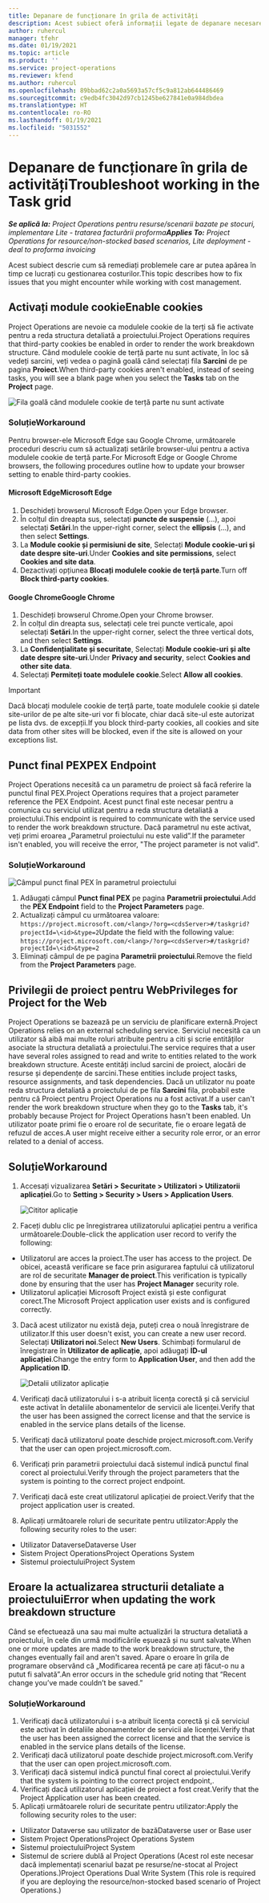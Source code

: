 ```yaml
---
title: Depanare de funcționare în grila de activități
description: Acest subiect oferă informații legate de depanare necesare atunci când lucrați în grila de activități.
author: ruhercul
manager: tfehr
ms.date: 01/19/2021
ms.topic: article
ms.product: ''
ms.service: project-operations
ms.reviewer: kfend
ms.author: ruhercul
ms.openlocfilehash: 89bbad62c2a0a5693a57cf5c9a812ab644486469
ms.sourcegitcommit: c9edb4fc3042d97cb1245be627841e0a984dbdea
ms.translationtype: HT
ms.contentlocale: ro-RO
ms.lasthandoff: 01/19/2021
ms.locfileid: "5031552"
---
```

# <a name="troubleshoot-working-in-the-task-grid"></a><span data-ttu-id="571e4-103">Depanare de funcționare în grila de activități</span><span class="sxs-lookup"><span data-stu-id="571e4-103">Troubleshoot working in the Task grid</span></span> 

<span data-ttu-id="571e4-104">_**Se aplică la:** Project Operations pentru resurse/scenarii bazate pe stocuri, implementare Lite - tratarea facturării proforma_</span><span class="sxs-lookup"><span data-stu-id="571e4-104">_**Applies To:** Project Operations for resource/non-stocked based scenarios, Lite deployment - deal to proforma invoicing_</span></span>

<span data-ttu-id="571e4-105">Acest subiect descrie cum să remediați problemele care ar putea apărea în timp ce lucrați cu gestionarea costurilor.</span><span class="sxs-lookup"><span data-stu-id="571e4-105">This topic describes how to fix issues that you might encounter while working with cost management.</span></span>

## <a name="enable-cookies"></a><span data-ttu-id="571e4-106">Activați module cookie</span><span class="sxs-lookup"><span data-stu-id="571e4-106">Enable cookies</span></span>

<span data-ttu-id="571e4-107">Project Operations are nevoie ca modulele cookie de la terți să fie activate pentru a reda structura detaliată a proiectului.</span><span class="sxs-lookup"><span data-stu-id="571e4-107">Project Operations requires that third-party cookies be enabled in order to render the work breakdown structure.</span></span> <span data-ttu-id="571e4-108">Când modulele cookie de terță parte nu sunt activate, în loc să vedeți sarcini, veți vedea o pagină goală când selectați fila **Sarcini** de pe pagina **Proiect**.</span><span class="sxs-lookup"><span data-stu-id="571e4-108">When third-party cookies aren't enabled, instead of seeing tasks, you will see a blank page when you select the **Tasks** tab on the **Project** page.</span></span>

![Fila goală când modulele cookie de terță parte nu sunt activate](media/blankschedule.png)


### <a name="workaround"></a><span data-ttu-id="571e4-110">Soluție</span><span class="sxs-lookup"><span data-stu-id="571e4-110">Workaround</span></span>
<span data-ttu-id="571e4-111">Pentru browser-ele Microsoft Edge sau Google Chrome, următoarele proceduri descriu cum să actualizați setările browser-ului pentru a activa modulele cookie de terță parte.</span><span class="sxs-lookup"><span data-stu-id="571e4-111">For Microsoft Edge or Google Chrome browsers, the following procedures outline how to update your browser setting to enable third-party cookies.</span></span>

#### <a name="microsoft-edge"></a><span data-ttu-id="571e4-112">Microsoft Edge</span><span class="sxs-lookup"><span data-stu-id="571e4-112">Microsoft Edge</span></span>

1. <span data-ttu-id="571e4-113">Deschideți browserul Microsoft Edge.</span><span class="sxs-lookup"><span data-stu-id="571e4-113">Open your Edge browser.</span></span>
2. <span data-ttu-id="571e4-114">În colțul din dreapta sus, selectați **puncte de suspensie** (...), apoi selectați **Setări**.</span><span class="sxs-lookup"><span data-stu-id="571e4-114">In the upper-right corner, select the **ellipsis** (...), and then select **Settings**.</span></span>
3. <span data-ttu-id="571e4-115">La **Module cookie și permisiuni de site**, Selectați **Module cookie-uri și date despre site-uri**.</span><span class="sxs-lookup"><span data-stu-id="571e4-115">Under **Cookies and site permissions**, select **Cookies and site data**.</span></span>
4. <span data-ttu-id="571e4-116">Dezactivați opțiunea **Blocați modulele cookie de terță parte**.</span><span class="sxs-lookup"><span data-stu-id="571e4-116">Turn off **Block third-party cookies**.</span></span>

#### <a name="google-chrome"></a><span data-ttu-id="571e4-117">Google Chrome</span><span class="sxs-lookup"><span data-stu-id="571e4-117">Google Chrome</span></span>

1. <span data-ttu-id="571e4-118">Deschideți browserul Chrome.</span><span class="sxs-lookup"><span data-stu-id="571e4-118">Open your Chrome browser.</span></span>
2. <span data-ttu-id="571e4-119">În colțul din dreapta sus, selectați cele trei puncte verticale, apoi selectați **Setări**.</span><span class="sxs-lookup"><span data-stu-id="571e4-119">In the upper-right corner, select the three vertical dots, and then select **Settings**.</span></span>
3. <span data-ttu-id="571e4-120">La **Confidențialitate și securitate**, Selectați **Module cookie-uri și alte date despre site-uri**.</span><span class="sxs-lookup"><span data-stu-id="571e4-120">Under **Privacy and security**, select **Cookies and other site data**.</span></span>
4. <span data-ttu-id="571e4-121">Selectați **Permiteți toate modulele cookie**.</span><span class="sxs-lookup"><span data-stu-id="571e4-121">Select **Allow all cookies**.</span></span>

> [!IMPORTANT]
> <span data-ttu-id="571e4-122">Dacă blocați modulele cookie de terță parte, toate modulele cookie și datele site-urilor de pe alte site-uri vor fi blocate, chiar dacă site-ul este autorizat pe lista dvs. de excepții.</span><span class="sxs-lookup"><span data-stu-id="571e4-122">If you block third-party cookies, all cookies and site data from other sites will be blocked, even if the site is allowed on your exceptions list.</span></span>

## <a name="pex-endpoint"></a><span data-ttu-id="571e4-123">Punct final PEX</span><span class="sxs-lookup"><span data-stu-id="571e4-123">PEX Endpoint</span></span>

<span data-ttu-id="571e4-124">Project Operations necesită ca un parametru de proiect să facă referire la punctul final PEX.</span><span class="sxs-lookup"><span data-stu-id="571e4-124">Project Operations requires that a project parameter reference the PEX Endpoint.</span></span> <span data-ttu-id="571e4-125">Acest punct final este necesar pentru a comunica cu serviciul utilizat pentru a reda structura detaliată a proiectului.</span><span class="sxs-lookup"><span data-stu-id="571e4-125">This endpoint is required to communicate with the service used to render the work breakdown structure.</span></span> <span data-ttu-id="571e4-126">Dacă parametrul nu este activat, veți primi eroarea „Parametrul proiectului nu este valid”.</span><span class="sxs-lookup"><span data-stu-id="571e4-126">If the parameter isn't enabled, you will receive the error, "The project parameter is not valid".</span></span> 

### <a name="workaround"></a><span data-ttu-id="571e4-127">Soluție</span><span class="sxs-lookup"><span data-stu-id="571e4-127">Workaround</span></span>
 ![Câmpul punct final PEX în parametrul proiectului](media/projectparameter.png)

1. <span data-ttu-id="571e4-129">Adăugați câmpul **Punct final PEX** pe pagina **Parametrii proiectului**.</span><span class="sxs-lookup"><span data-stu-id="571e4-129">Add the **PEX Endpoint** field to the **Project Parameters** page.</span></span>
2. <span data-ttu-id="571e4-130">Actualizați câmpul cu următoarea valoare: `https://project.microsoft.com/<lang>/?org=<cdsServer>#/taskgrid?projectId=\<id>&type=2`</span><span class="sxs-lookup"><span data-stu-id="571e4-130">Update the field with the following value: `https://project.microsoft.com/<lang>/?org=<cdsServer>#/taskgrid?projectId=\<id>&type=2`</span></span>
3. <span data-ttu-id="571e4-131">Eliminați câmpul de pe pagina **Parametrii proiectului**.</span><span class="sxs-lookup"><span data-stu-id="571e4-131">Remove the field from the **Project Parameters** page.</span></span>

## <a name="privileges-for-project-for-the-web"></a><span data-ttu-id="571e4-132">Privilegii de proiect pentru Web</span><span class="sxs-lookup"><span data-stu-id="571e4-132">Privileges for Project for the Web</span></span>

<span data-ttu-id="571e4-133">Project Operations se bazează pe un serviciu de planificare externă.</span><span class="sxs-lookup"><span data-stu-id="571e4-133">Project Operations relies on an external scheduling service.</span></span> <span data-ttu-id="571e4-134">Serviciul necesită ca un utilizator să aibă mai multe roluri atribuite pentru a citi și scrie entităților asociate la structura detaliată a proiectului.</span><span class="sxs-lookup"><span data-stu-id="571e4-134">The service requires that a user have several roles assigned to read and write to entities related to the work breakdown structure.</span></span> <span data-ttu-id="571e4-135">Aceste entități includ sarcini de proiect, alocări de resurse și dependențe de sarcini.</span><span class="sxs-lookup"><span data-stu-id="571e4-135">These entities include project tasks, resource assignments, and task dependencies.</span></span> <span data-ttu-id="571e4-136">Dacă un utilizator nu poate reda structura detaliată a proiectului de pe fila **Sarcini** fila, probabil este pentru că Proiect pentru Project Operations nu a fost activat.</span><span class="sxs-lookup"><span data-stu-id="571e4-136">If a user can't render the work breakdown structure when they go to the **Tasks** tab, it's probably because Project for Project Operations hasn't been enabled.</span></span> <span data-ttu-id="571e4-137">Un utilizator poate primi fie o eroare rol de securitate, fie o eroare legată de refuzul de acces.</span><span class="sxs-lookup"><span data-stu-id="571e4-137">A user might receive either a security role error, or an error related to a denial of access.</span></span>


## <a name="workaround"></a><span data-ttu-id="571e4-138">Soluție</span><span class="sxs-lookup"><span data-stu-id="571e4-138">Workaround</span></span>

1. <span data-ttu-id="571e4-139">Accesați vizualizarea **Setări > Securitate > Utilizatori > Utilizatorii aplicației**.</span><span class="sxs-lookup"><span data-stu-id="571e4-139">Go to **Setting > Security > Users > Application Users**.</span></span>  

   ![Cititor aplicație](media/applicationuser.jpg)
   
2. <span data-ttu-id="571e4-141">Faceți dublu clic pe înregistrarea utilizatorului aplicației pentru a verifica următoarele:</span><span class="sxs-lookup"><span data-stu-id="571e4-141">Double-click the application user record to verify the following:</span></span>

 - <span data-ttu-id="571e4-142">Utilizatorul are acces la proiect.</span><span class="sxs-lookup"><span data-stu-id="571e4-142">The user has access to the project.</span></span> <span data-ttu-id="571e4-143">De obicei, această verificare se face prin asigurarea faptului că utilizatorul are rol de securitate **Manager de proiect**.</span><span class="sxs-lookup"><span data-stu-id="571e4-143">This verification is typically done by ensuring that the user has **Project Manager** security role.</span></span>
 - <span data-ttu-id="571e4-144">Utilizatorul aplicației Microsoft Project există și este configurat corect.</span><span class="sxs-lookup"><span data-stu-id="571e4-144">The Microsoft Project application user exists and is configured correctly.</span></span>
 
3. <span data-ttu-id="571e4-145">Dacă acest utilizator nu există deja, puteți crea o nouă înregistrare de utilizator.</span><span class="sxs-lookup"><span data-stu-id="571e4-145">If this user doesn't exist, you can create a new user record.</span></span> <span data-ttu-id="571e4-146">Selectați **Utilizatori noi**.</span><span class="sxs-lookup"><span data-stu-id="571e4-146">Select **New Users**.</span></span> <span data-ttu-id="571e4-147">Schimbați formularul de înregistrare în **Utilizator de aplicație**, apoi adăugați **ID-ul aplicației**.</span><span class="sxs-lookup"><span data-stu-id="571e4-147">Change the entry form to **Application User**, and then add the **Application ID**.</span></span>

   ![Detalii utilizator aplicație](media/applicationuserdetails.jpg)

4. <span data-ttu-id="571e4-149">Verificați dacă utilizatorului i s-a atribuit licența corectă și că serviciul este activat în detaliile abonamentelor de servicii ale licenței.</span><span class="sxs-lookup"><span data-stu-id="571e4-149">Verify that the user has been assigned the correct license and that the service is enabled in the service plans details of the license.</span></span>
5. <span data-ttu-id="571e4-150">Verificați dacă utilizatorul poate deschide project.microsoft.com.</span><span class="sxs-lookup"><span data-stu-id="571e4-150">Verify that the user can open project.microsoft.com.</span></span>
6. <span data-ttu-id="571e4-151">Verificați prin parametrii proiectului dacă sistemul indică punctul final corect al proiectului.</span><span class="sxs-lookup"><span data-stu-id="571e4-151">Verify through the project parameters that the system is pointing to the correct project endpoint.</span></span>
7. <span data-ttu-id="571e4-152">Verificați dacă este creat utilizatorul aplicației de proiect.</span><span class="sxs-lookup"><span data-stu-id="571e4-152">Verify that the project application user is created.</span></span>
8. <span data-ttu-id="571e4-153">Aplicați următoarele roluri de securitate pentru utilizator:</span><span class="sxs-lookup"><span data-stu-id="571e4-153">Apply the following security roles to the user:</span></span>

  - <span data-ttu-id="571e4-154">Utilizator Dataverse</span><span class="sxs-lookup"><span data-stu-id="571e4-154">Dataverse User</span></span>
  - <span data-ttu-id="571e4-155">Sistem Project Operations</span><span class="sxs-lookup"><span data-stu-id="571e4-155">Project Operations System</span></span>
  - <span data-ttu-id="571e4-156">Sistemul proiectului</span><span class="sxs-lookup"><span data-stu-id="571e4-156">Project System</span></span>

## <a name="error-when-updating-the-work-breakdown-structure"></a><span data-ttu-id="571e4-157">Eroare la actualizarea structurii detaliate a proiectului</span><span class="sxs-lookup"><span data-stu-id="571e4-157">Error when updating the work breakdown structure</span></span>

<span data-ttu-id="571e4-158">Când se efectuează una sau mai multe actualizări la structura detaliată a proiectului, în cele din urmă modificările eșuează și nu sunt salvate.</span><span class="sxs-lookup"><span data-stu-id="571e4-158">When one or more updates are made to the work breakdown structure, the changes eventually fail and aren't saved.</span></span> <span data-ttu-id="571e4-159">Apare o eroare în grila de programare observând că „Modificarea recentă pe care ați făcut-o nu a putut fi salvată”.</span><span class="sxs-lookup"><span data-stu-id="571e4-159">An error occurs in the schedule grid noting that “Recent change you’ve made couldn’t be saved.”</span></span>

### <a name="workaround"></a><span data-ttu-id="571e4-160">Soluție</span><span class="sxs-lookup"><span data-stu-id="571e4-160">Workaround</span></span>

1. <span data-ttu-id="571e4-161">Verificați dacă utilizatorului i s-a atribuit licența corectă și că serviciul este activat în detaliile abonamentelor de servicii ale licenței.</span><span class="sxs-lookup"><span data-stu-id="571e4-161">Verify that the user has been assigned the correct license and that the service is enabled in the service plans details of the license.</span></span>
2. <span data-ttu-id="571e4-162">Verificați dacă utilizatorul poate deschide project.microsoft.com.</span><span class="sxs-lookup"><span data-stu-id="571e4-162">Verify that the user can open project.microsoft.com.</span></span>
3. <span data-ttu-id="571e4-163">Verificați dacă sistemul indică punctul final corect al proiectului.</span><span class="sxs-lookup"><span data-stu-id="571e4-163">Verify that the system is pointing to the correct project endpoint,.</span></span>
4. <span data-ttu-id="571e4-164">Verificați dacă utilizatorul aplicației de proiect a fost creat.</span><span class="sxs-lookup"><span data-stu-id="571e4-164">Verify that the Project Application user has been created.</span></span>
5. <span data-ttu-id="571e4-165">Aplicați următoarele roluri de securitate pentru utilizator:</span><span class="sxs-lookup"><span data-stu-id="571e4-165">Apply the following security roles to the user:</span></span>
  
  - <span data-ttu-id="571e4-166">Utilizator Dataverse sau utilizator de bază</span><span class="sxs-lookup"><span data-stu-id="571e4-166">Dataverse user or Base user</span></span>
  - <span data-ttu-id="571e4-167">Sistem Project Operations</span><span class="sxs-lookup"><span data-stu-id="571e4-167">Project Operations System</span></span>
  - <span data-ttu-id="571e4-168">Sistemul proiectului</span><span class="sxs-lookup"><span data-stu-id="571e4-168">Project System</span></span>
  - <span data-ttu-id="571e4-169">Sistemul de scriere dublă al Project Operations (Acest rol este necesar dacă implementați scenariul bazat pe resurse/ne-stocat al Project Operations.)</span><span class="sxs-lookup"><span data-stu-id="571e4-169">Project Operations Dual Write System (This role is required if you are deploying the resource/non-stocked based scenario of Project Operations.)</span></span>
